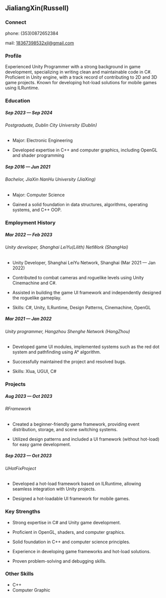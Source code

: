 ## JialiangXin(Russell)

### Connect

phone: (353)0872652384

mail: 18367398532xjl@gmail.com

### Profile

Experienced Unity Programmer with a strong background in game development, specializing in writing clean and maintainable code in C#. Proficient in Unity engine, with a track record of contributing to 2D and 3D game projects. Known for developing hot-load solutions for mobile games using ILRuntime.

### Education

##### Sep 2023 — Sep 2024

###### Postgraduate, Dublin City University					(Dublin)

- Major: Electronic Engineering  

- Developed expertise in C++ and computer graphics, including OpenGL and shader programming

##### Sep 2016 — Jun 2021 

###### Bachelor, JiaXin NanHu University						(JiaXing)

- Major: Computer Science  

- Gained a solid foundation in data structures, algorithms, operating systems, and C++ OOP.

### Employment History

##### Mar 2022 — Feb 2023 

###### Unity developer, Shanghai LeiYu(Lilith) NetWork					(ShangHai)

- Unity Developer, Shanghai LeiYu Network, Shanghai (Mar 2021 — Jan 2022)  

- Contributed to combat cameras and roguelike levels using Unity Cinemachine and C#.  

- Assisted in building the game UI framework and independently designed the roguelike gameplay.  

- Skills: C#, Unity, ILRuntime, Design Patterns, Cinemachine, OpenGL

##### Mar 2021 — Jan 2022

###### Unity programmer, Hangzhou Shenghe Network					(HangZhou)

- Developed game UI modules, implemented systems such as the red dot system and pathfinding using A* algorithm.  

- Successfully maintained the project and resolved bugs.  

- Skills: Xlua, UGUI, C#

### Projects

##### Aug 2023 — Oct 2023

###### RFramework

- Created a beginner-friendly game framework, providing event distribution, storage, and scene switching systems.  

- Utilized design patterns and included a UI framework (without hot-load) for easy game development.

##### Sep 2023 — Oct 2023 

###### UHotFixProject 

- Developed a hot-load framework based on ILRuntime, allowing seamless integration with Unity projects.  

- Designed a hot-loadable UI framework for mobile games.

### Key Strengths

- Strong expertise in C# and Unity game development. 

- Proficient in OpenGL, shaders, and computer graphics. 

- Solid foundation in C++ and computer science principles. 

- Experience in developing game frameworks and hot-load solutions. 

- Proven problem-solving and debugging skills.

### Other Skills

- C++
- Computer Graphic